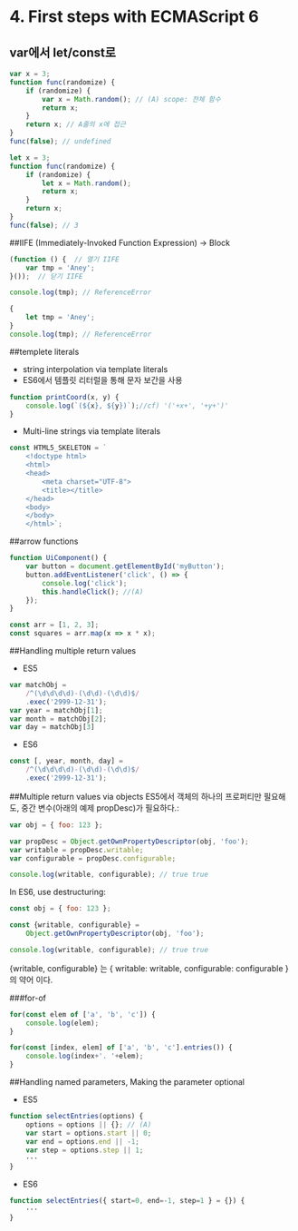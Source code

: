 # 4. First steps with ECMAScript 6
## var에서 let/const로

```javascript
var x = 3;
function func(randomize) {
    if (randomize) {
        var x = Math.random(); // (A) scope: 전체 함수
        return x;
    }
    return x; // A줄의 x에 접근
}
func(false); // undefined
```

```javascript
let x = 3;
function func(randomize) {
    if (randomize) {
        let x = Math.random();
        return x;
    }
    return x;
}
func(false); // 3
```

##IIFE (Immediately-Invoked Function Expression) -> Block
```javascript
(function () {  // 열기 IIFE
    var tmp = 'Aney';
}());  // 닫기 IIFE

console.log(tmp); // ReferenceError
```

```javascript
{
    let tmp = 'Aney';
}
console.log(tmp); // ReferenceError
```

##templete literals
- string interpolation via template literals
- ES6에서 템플릿 리터럴을 통해 문자 보간을 사용
```javascript
function printCoord(x, y) {
    console.log(`(${x}, ${y})`);//cf) '('+x+', '+y+')'
}
```

- Multi-line strings via template literals
```javascript
const HTML5_SKELETON = `
    <!doctype html>
    <html>
    <head>
        <meta charset="UTF-8">
        <title></title>
    </head>
    <body>
    </body>
    </html>`;
```

##arrow functions
```javascript
function UiComponent() {
    var button = document.getElementById('myButton');
    button.addEventListener('click', () => {
        console.log('click');
        this.handleClick(); //(A)
    });
}

const arr = [1, 2, 3];
const squares = arr.map(x => x * x);
```

##Handling multiple return values
- ES5
```javascript
var matchObj =
    /^(\d\d\d\d)-(\d\d)-(\d\d)$/
    .exec('2999-12-31');
var year = matchObj[1];
var month = matchObj[2];
var day = matchObj[3]
```
- ES6
```javascript
const [, year, month, day] = 
    /^(\d\d\d\d)-(\d\d)-(\d\d)$/
    .exec('2999-12-31');
```

##Multiple return values via objects
ES5에서 객체의 하나의 프로퍼티만 필요해도, 중간 변수(아래의 예제 propDesc)가 필요하다.:
```javascript
var obj = { foo: 123 };

var propDesc = Object.getOwnPropertyDescriptor(obj, 'foo');
var writable = propDesc.writable;
var configurable = propDesc.configurable;

console.log(writable, configurable); // true true
```
In ES6, use destructuring:
```javascript
const obj = { foo: 123 };

const {writable, configurable} =
    Object.getOwnPropertyDescriptor(obj, 'foo');

console.log(writable, configurable); // true true
```
{writable, configurable} 는 { writable: writable, configurable: configurable } 의 약어 이다.

###for-of
```javascript
for(const elem of ['a', 'b', 'c']) {
    console.log(elem);
}

for(const [index, elem] of ['a', 'b', 'c'].entries()) {
    console.log(index+'. '+elem);
}
```

##Handling named parameters, Making the parameter optional
- ES5
```javascript
function selectEntries(options) {
    options = options || {}; // (A)
    var start = options.start || 0;
    var end = options.end || -1;
    var step = options.step || 1;
    ···
}
```
- ES6
```javascript
function selectEntries({ start=0, end=-1, step=1 } = {}) {
    ···
}
```
